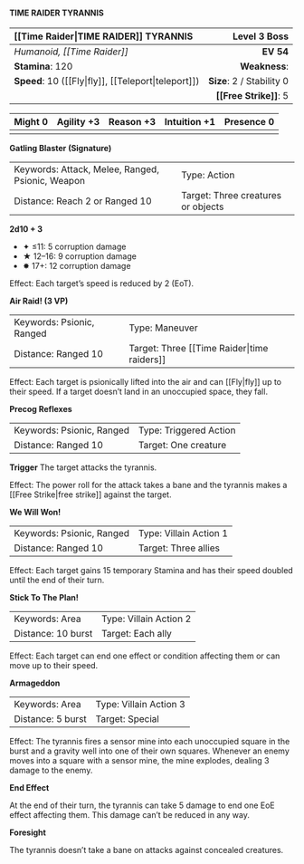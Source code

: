 #### TIME RAIDER TYRANNIS

| [[Time Raider\|TIME RAIDER]] TYRANNIS                |          **Level 3 Boss** |
| :--------------------------------------------------- | ------------------------: |
| *Humanoid, [[Time Raider]]*                          |                 **EV 54** |
| **Stamina**: 120                                     |             **Weakness**: |
| **Speed**: 10 ([[Fly\|fly]], [[Teleport\|teleport]]) | **Size**: 2 / Stability 0 |
|                                                      |    **[[Free Strike]]**: 5 |

| **Might** 0 | **Agility** +3 | **Reason** +3 | **Intuition** +1 | **Presence** 0 |
| ----------- | -------------- | ------------- | ---------------- | -------------- |
|             |                |               |                  |                |

**Gatling Blaster (Signature)**

|                                                  |                                    |
| :----------------------------------------------- | :--------------------------------- |
| Keywords: Attack, Melee, Ranged, Psionic, Weapon | Type: Action                       |
| Distance: Reach 2 or Ranged 10                   | Target: Three creatures or objects |

**2d10 + 3**

- ✦ ≤11: 5 corruption damage
- ★ 12–16: 9 corruption damage
- ✸ 17+: 12 corruption damage

Effect: Each target’s speed is reduced by 2 (EoT).

**Air Raid! (3 VP)**

|                           |                                             |
| :------------------------ | :------------------------------------------ |
| Keywords: Psionic, Ranged | Type: Maneuver                              |
| Distance: Ranged 10       | Target: Three [[Time Raider\|time raiders]] |

Effect: Each target is psionically lifted into the air and can [[Fly|fly]] up to their speed. If a target doesn’t land in an unoccupied space, they fall.

**Precog Reflexes**

|                           |                        |
| :------------------------ | :--------------------- |
| Keywords: Psionic, Ranged | Type: Triggered Action |
| Distance: Ranged 10       | Target: One creature   |

****Trigger****
The target attacks the tyrannis.

Effect: The power roll for the attack takes a bane and the tyrannis makes a [[Free Strike|free strike]] against the target.

**We Will Won!**

|                           |                        |
| :------------------------ | :--------------------- |
| Keywords: Psionic, Ranged | Type: Villain Action 1 |
| Distance: Ranged 10       | Target: Three allies   |

Effect: Each target gains 15 temporary Stamina and has their speed doubled until the end of their turn.

**Stick To The Plan!**

|                    |                        |
| :----------------- | :--------------------- |
| Keywords: Area     | Type: Villain Action 2 |
| Distance: 10 burst | Target: Each ally      |

Effect: Each target can end one effect or condition affecting them or can move up to their speed.

**Armageddon**

|                   |                        |
| :---------------- | :--------------------- |
| Keywords: Area    | Type: Villain Action 3 |
| Distance: 5 burst | Target: Special        |

Effect: The tyrannis fires a sensor mine into each unoccupied square in the burst and a gravity well into one of their own squares. Whenever an enemy moves into a square with a sensor mine, the mine explodes, dealing 3 damage to the enemy.

**End Effect**

At the end of their turn, the tyrannis can take 5 damage to end one EoE effect affecting them. This damage can’t be reduced in any way.

**Foresight**

The tyrannis doesn’t take a bane on attacks against concealed creatures.
